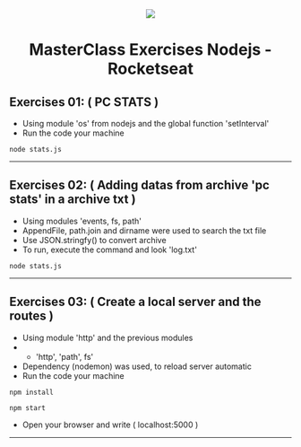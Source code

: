 <div align="center">
<img src="https://discover.fcamara.dev/wp-content/themes/fcamara/img/footer/rocketseat.png"/>
<h1>MasterClass Exercises Nodejs - Rocketseat</h1>
</div>

## Exercises 01: ( PC STATS )
- Using module 'os' from nodejs and the global function 'setInterval'
- Run the code your machine
```
node stats.js
```
<hr>

## Exercises 02: ( Adding datas from archive 'pc stats' in a archive txt )
- Using modules 'events, fs, path'
- AppendFile, path.join and dirname were used to search the txt file
- Use JSON.stringfy() to convert archive
- To run, execute the command and look 'log.txt'
```
node stats.js
```
<hr>

## Exercises 03: ( Create a local server and the routes )
- Using module 'http' and the previous modules
- - 'http', 'path', fs'
- Dependency (nodemon) was used, to reload server automatic
- Run the code your machine
```
npm install
```
```
npm start
```
- Open your browser and write ( localhost:5000 )
<hr> 
